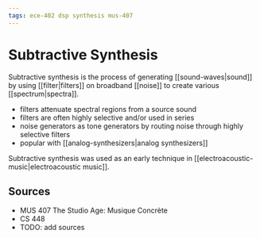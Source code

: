 ```yaml
---
tags: ece-402 dsp synthesis mus-407
---
```


# Subtractive Synthesis

Subtractive synthesis is the process of generating [[sound-waves|sound]] by using [[filter|filters]] on broadband [[noise]] to create various [[spectrum|spectra]].

- filters attenuate spectral regions from a source sound
- filters are often highly selective and/or used in series
- noise generators as tone generators by routing noise through highly selective filters
- popular with [[analog-synthesizers|analog synthesizers]]

Subtractive synthesis was used as an early technique in [[electroacoustic-music|electroacoustic music]].

## Sources

- MUS 407 The Studio Age: Musique Concrète
- CS 448
- TODO: add sources
